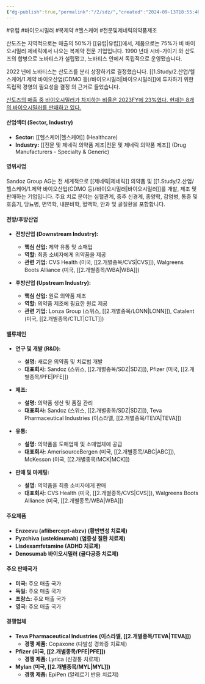 ```yaml
---
{"dg-publish":true,"permalink":"/2/sdz/","created":"2024-09-13T18:55:48.602+09:00","updated":"2025-07-29T21:37:05.165+09:00"}
---
```


#유럽 #바이오시밀러 #복제약 #헬스케어 #전문및제네릭의약품제조

산도즈는 지역적으로는 매출의 50%가 [[유럽\|유럽]]에서, 제품으로는 75%가 비 바이오시밀러 제네릭에서 나오는 복제약 전문 기업입니다. 1990 년대 시바-가이기 와 산도즈의 합병으로 노바티스가 설립됐고, 노바티스 안에서 독립적으로 운영됐습니다.

2022 년에 노바티스는 산도즈를 분리 상장하기로 결정했습니다. [[1.Study/2.산업/헬스케어/1.제약 바이오산업(CDMO 등)/바이오시밀러\|바이오시밀러]]에 투자하기 위한 독립적 경영의 필요성을 결정 의 근거로 들었습니다.

[산도즈의 매출 중 바이오시밀러가 차지하는 비율은 2023FY에 23%였다. 현재는 8개의 바이오시밀러를 판매하고 있다.](8.28_바이오시밀러와%20cdmo.pdf#page=38&selection=430,0,464,0&color=yellow)

#### 산업섹터 (Sector, Industry)

- **Sector:** [[헬스케어\|헬스케어]] (Healthcare)
- **Industry:** [[전문 및 제네릭 의약품 제조\|전문 및 제네릭 의약품 제조]] (Drug Manufacturers - Specialty & Generic)

#### 영위사업

Sandoz Group AG는 전 세계적으로 [[제네릭\|제네릭]] 의약품 및 [[1.Study/2.산업/헬스케어/1.제약 바이오산업(CDMO 등)/바이오시밀러\|바이오시밀러]]를 개발, 제조 및 판매하는 기업입니다. 주요 치료 분야는 심혈관계, 중추 신경계, 종양학, 감염병, 통증 및 호흡기, 당뇨병, 면역학, 내분비학, 혈액학, 안과 및 골질환을 포함합니다.

#### 전방/후방산업

- **전방산업 (Downstream Industry):**
    - **핵심 산업:** 제약 유통 및 소매업
    - **역할:** 최종 소비자에게 의약품을 제공
    - **관련 기업:** CVS Health (미국, [[2.개별종목/CVS\|CVS]]), Walgreens Boots Alliance (미국, [[2.개별종목/WBA\|WBA]])
      
- **후방산업 (Upstream Industry):**
    - **핵심 산업:** 원료 의약품 제조
    - **역할:** 의약품 제조에 필요한 원료 제공
    - **관련 기업:** Lonza Group (스위스, [[2.개별종목/LONN\|LONN]]), Catalent (미국, [[2.개별종목/CTLT\|CTLT]])

#### 밸류체인

- **연구 및 개발 (R&D):**
    - **설명:** 새로운 의약품 및 치료법 개발
    - **대표회사:** Sandoz (스위스, [[2.개별종목/SDZ\|SDZ]]), Pfizer (미국, [[2.개별종목/PFE\|PFE]])
      
- **제조:**
    - **설명:** 의약품 생산 및 품질 관리
    - **대표회사:** Sandoz (스위스, [[2.개별종목/SDZ\|SDZ]]), Teva Pharmaceutical Industries (이스라엘, [[2.개별종목/TEVA\|TEVA]])
      
- **유통:**
    - **설명:** 의약품을 도매업체 및 소매업체에 공급
    - **대표회사:** AmerisourceBergen (미국, [[2.개별종목/ABC\|ABC]]), McKesson (미국, [[2.개별종목/MCK\|MCK]])
      
- **판매 및 마케팅:**
    - **설명:** 의약품을 최종 소비자에게 판매
    - **대표회사:** CVS Health (미국, [[2.개별종목/CVS\|CVS]]), Walgreens Boots Alliance (미국, [[2.개별종목/WBA\|WBA]])

#### 주요제품

- **Enzeevu (aflibercept-abzv) (황반변성 치료제)**
- **Pyzchiva (ustekinumab) (염증성 질환 치료제)**
- **Lisdexamfetamine (ADHD 치료제)**
- **Denosumab 바이오시밀러 (골다공증 치료제)**

#### 주요 판매국가

- **미국:** 주요 매출 국가
- **독일:** 주요 매출 국가
- **프랑스:** 주요 매출 국가
- **영국:** 주요 매출 국가

#### 경쟁업체

- **Teva Pharmaceutical Industries (이스라엘, [[2.개별종목/TEVA\|TEVA]])**
    - **경쟁 제품:** Copaxone (다발성 경화증 치료제)
- **Pfizer (미국, [[2.개별종목/PFE\|PFE]])**
    - **경쟁 제품:** Lyrica (신경통 치료제)
- **Mylan (미국, [[2.개별종목/MYL\|MYL]])**
    - **경쟁 제품:** EpiPen (알레르기 반응 치료제)